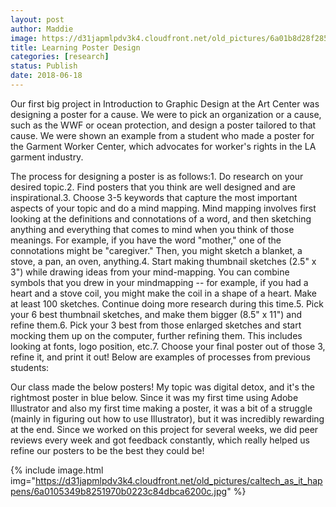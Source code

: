 ```yaml
---
layout: post
author: Maddie
image: https://d31japmlpdv3k4.cloudfront.net/old_pictures/6a01b8d28f2857970c0224df356660200b-pi.jpg
title: Learning Poster Design
categories: [research]
status: Publish
date: 2018-06-18
---
```


Our first big project in Introduction to Graphic Design at the Art Center was designing a poster for a cause. We were to pick an organization or a cause, such as the WWF or ocean protection, and design a poster tailored to that cause. We were shown an example from a student who made a poster for the Garment Worker Center, which advocates for worker's rights in the LA garment industry.

The process for designing a poster is as follows:1. Do research on your desired topic.2. Find posters that you think are well designed and are inspirational.3. Choose 3-5 keywords that capture the most important aspects of your topic and do a mind mapping. Mind mapping involves first looking at the definitions and connotations of a word, and then sketching anything and everything that comes to mind when you think of those meanings. For example, if you have the word "mother," one of the connotations might be "caregiver." Then, you might sketch a blanket, a stove, a pan, an oven, anything.4. Start making thumbnail sketches (2.5" x 3") while drawing ideas from your mind-mapping. You can combine symbols that you drew in your mindmapping -- for example, if you had a heart and a stove coil, you might make the coil in a shape of a heart. Make at least 100 sketches. Continue doing more research during this time.5. Pick your 6 best thumbnail sketches, and make them bigger (8.5" x 11") and refine them.6. Pick your 3 best from those enlarged sketches and start mocking them up on the computer, further refining them. This includes looking at fonts, logo position, etc.7. Choose your final poster out of those 3, refine it, and print it out!
Below are examples of processes from previous students:

Our class made the below posters! My topic was digital detox, and it's the rightmost poster in blue below. Since it was my first time using Adobe Illustrator and also my first time making a poster, it was a bit of a struggle (mainly in figuring out how to use Illustrator), but it was incredibly rewarding at the end. Since we worked on this project for several weeks, we did peer reviews every week and got feedback constantly, which really helped us refine our posters to be the best they could be!


{% include image.html img="https://d31japmlpdv3k4.cloudfront.net/old_pictures/caltech_as_it_happens/6a0105349b8251970b0223c84dbca6200c.jpg" %}
